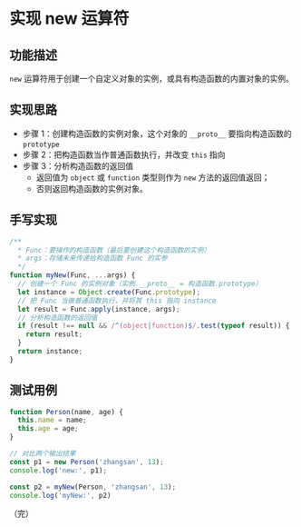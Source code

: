 # 实现 new 运算符

## 功能描述

`new` 运算符用于创建一个自定义对象的实例，或具有构造函数的内置对象的实例。

## 实现思路

* 步骤 1：创建构造函数的实例对象，这个对象的 `__proto__` 要指向构造函数的 `prototype`
* 步骤 2：把构造函数当作普通函数执行，并改变 `this` 指向
* 步骤 3：分析构造函数的返回值
  * 返回值为 `object` 或 `function` 类型则作为 `new` 方法的返回值返回；
  * 否则返回构造函数的实例对象。

## 手写实现

```javascript
/**
  * Func：要操作的构造函数（最后要创建这个构造函数的实例）
  * args：存储未来传递给构造函数 Func 的实参
  */
function myNew(Func, ...args) {
  // 创建一个 Func 的实例对象（实例.__proto__ = 构造函数.prototype）
  let instance = Object.create(Func.prototype);
  // 把 Func 当做普通函数执行，并将其 this 指向 instance
  let result = Func.apply(instance, args);
  // 分析构造函数的返回值
  if (result !== null && /^(object|function)$/.test(typeof result)) {
    return result;
  }
  return instance;
}
```

## 测试用例

```javascript
function Person(name, age) {
  this.name = name;
  this.age = age;
}

// 对比两个输出结果
const p1 = new Person('zhangsan', 13);
console.log('new:', p1);

const p2 = myNew(Person, 'zhangsan', 13);
console.log('myNew:', p2)
```

（完）
